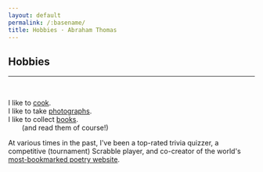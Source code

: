 ```yaml
---
layout: default
permalink: /:basename/
title: Hobbies · Abraham Thomas
---
```


## Hobbies

----

<br/>

I like to [cook](/kitchen-guide).  
I like to <!--[travel](/japan-guide) and -->take [photographs](/gallery).  
I like to collect [books](/library).  
&emsp;&emsp;(and read them of course!)  


<!--
I like to overanalyze [sports](/sports).  
I like to discover [new music](/music).  
I like to play Euro-style [board games](/board-games).  
I like to play tennis
-->

At various times in the past, I've been a top-rated trivia quizzer, a competitive (tournament) Scrabble player, and co-creator of the world's [most-bookmarked poetry website](https://fundamatics.net/three-men-and-a-list-to-say-nothing-of-the-blog/).   

<br/>
<br/>
<br/>

